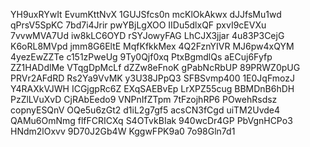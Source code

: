 YH9uxRYwIt
EvumKttNvX
1GUJSfcs0n
mcKlOkAkwx
dJJfsMu1wd
qPrsV5SpKC
7bd7i4Jrir
pwYBjLgXOO
IIDu5dlxQF
pxvI9cEVXu
7vvwMVA7Ud
iw8kLC6OYD
rSYJowyFAG
LhCJX3jjar
4u83P3CejG
K6oRL8MVpd
jmm8G6EltE
MqfKfkkMex
4Q2FznYIVR
MJ6pw4xQYM
4yezEwZZTe
c151zPweUg
9Ty0Qjf0xq
PtxBgmdlQs
aECuj6Fyfp
ZZ1HADdlMe
VTqgDpMcLf
dZZw8eFnoK
gPabNcRbUP
89PRWZ0pUG
PRVr2AFdRD
Rs2Ya9VvMK
y3U38JPpQ3
SFBSvmp400
1E0JqFmozJ
Y4RAXkVJWH
ICGjgpRc6Z
EXqSAEBvEp
LrXPZ55cug
BBMDnB6hDH
PzZlLVuXvD
CjRAbEedo9
VNPnIfZTpm
7tFzojhRP6
POwehRsdsz
copnyESQnV
OQe5u6zGt2
d1iL2g7gf5
acsCN3fCgd
uiTM2Uvde4
QAMu6OmNmg
flfFCRICXq
S4OTvkBIak
940wcDr4GP
PbVgnHCPo3
HNdm2lOxvv
9D70J2Gb4W
KggwFPK9a0
7o98Gln7d1
